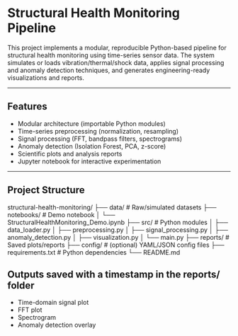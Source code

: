 # Structural Health Monitoring Pipeline

This project implements a modular, reproducible Python-based pipeline for structural health monitoring using time-series sensor data. The system simulates or loads vibration/thermal/shock data, applies signal processing and anomaly detection techniques, and generates engineering-ready visualizations and reports.

---

## Features

- Modular architecture (importable Python modules)
- Time-series preprocessing (normalization, resampling)
- Signal processing (FFT, bandpass filters, spectrograms)
- Anomaly detection (Isolation Forest, PCA, z-score)
- Scientific plots and analysis reports
- Jupyter notebook for interactive experimentation

---

## Project Structure

structural-health-monitoring/
├── data/ # Raw/simulated datasets
├── notebooks/ # Demo notebook
│ └── StructuralHealthMonitoring_Demo.ipynb
├── src/ # Python modules
│ ├── data_loader.py
│ ├── preprocessing.py
│ ├── signal_processing.py
│ ├── anomaly_detection.py
│ ├── visualization.py
│ └── main.py
├── reports/ # Saved plots/reports
├── config/ # (optional) YAML/JSON config files
├── requirements.txt # Python dependencies
└── README.md

## Outputs saved with a timestamp in the reports/ folder
- Time-domain signal plot
- FFT plot
- Spectrogram
- Anomaly detection overlay
